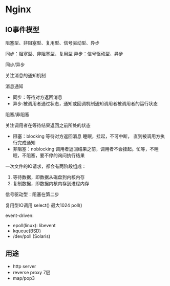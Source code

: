 # Nginx

## IO事件模型

阻塞型、非阻塞型、复用型、信号驱动型、异步


同步：阻塞型、非阻塞型、复用型
异步：信号驱动型、异步

同步/异步

关注消息的通知机制

消息通知
- 同步：等待对方返回消息
- 异步:被调用者通过状态，通知或回调机制通知调用者被调用者的运行状态

阻塞/非阻塞

关注调用者在等待结果返回之前所处的状态

- 阻塞：blocking 等待对方返回消息 睡眠，挂起，不可中断， 直到被调用方执行完成通知
- 非阻塞：noblocking 调用者返回结果之前，调用者不会挂起。忙等，不睡眠，不阻塞，要不停的询问执行结果

一次文件的IO请求，都会有两阶段组成：
1. 等待数据，即数据从磁盘到内核内存
2. 复制数据，即数据内核内存到进程内存

信号驱动型：阻塞在第二步

复用型IO调用
select() 最大1024
poll()

event-driven:
- epoll(linux): libevent
- kqueue(BSD)
- /dev/poll (Solaris)

## 用途
- http server
- reverse proxy 7层
- map/pop3


  